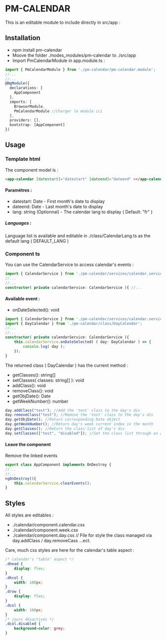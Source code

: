 # PM-CALENDAR
This is an editable module to include directly in src/app : 

## Installation
- npm install pm-calendar
- Moove the folder ./nodes_modules/pm-calendar to ./src/app
- Import PmCalendarModule in app.module.ts : 
```typescript
import { PmCalendarModule } from './pm-calendar/pm-calendar.module';
//...
//...
@NgModule({
  declarations: [
    AppComponent
  ],
  imports: [
    BrowserModule,
    PmCalendarModule //Charger le module ici
  ],
  providers: [],
  bootstrap: [AppComponent]
})
```

## Usage

### Template html

The component model is : 
```html
<app-calendar [datestart]="datestart" [dateend]="dateend" ></app-calendar>
```
#### Paramètres : 
- datestart: Date - First month's date to display
- dateend: Date - Last month's date to display
- lang: string (Optionnal) - The calendar lang to display ( Default: "fr" )

##### Languages : 
Language list is available and editable in ./class/CalendarLang.ts as the default lang ( DEFAULT_LANG )

### Component ts
You can use the CalendarService to access calendar's events :
```typescript
import { CalendarService } from './pm-calendar/services/calendar.service';
//...
//...
constructor( private calendarService: CalendarService ){ //...
```
#### Available event : 

- onDateSelected(): void
```typescript
import { CalendarService } from './pm-calendar/services/calendar.service';
import { DayCalendar } from './pm-calendar/class/DayCalendar';
//...
//...
constructor( private calendarService: CalendarService ){
	this.calendarService.onDateSelected( ( day: DayCalendar ) => {
	    console.log( day );
	});
}
```
The returned class ( DayCalendar ) has the current method : 

- getClasses(): string[]
- setClasses( classes: string[] ): void
- addClass(): void
- removeClass(): void
- getObjDate(): Date
- getWeekNumber(): number
```typescript
day.addClass("test"); //Add the 'test' class to the day's div
day.removeClass("test"); //Remove the 'test' class to the day's div
day.getObjDate(); //Return corresponding Date object
day.getWeekNumber(); //Return day's week current index in the month
day.getClasses(); //Return the class'list of day's div
day.setClasses(["test", "disabled"]); //Set the class list through an array
```
#### Leave the component 
Remove the linked events 
```typescript
export class AppComponent implements OnDestroy {
//...
//...
ngOnDestroy(){
	this.calendarService.clearEvents();
}
```

## Styles

All styles are editables :

- ./calendar/component.calendar.css
- ./calendar/component.week.css
- ./calendar/component.day.css // File for style the class managed via day.addClass / day.removeCass ...ect.

Care, much css styles are here for the calendar's table aspect :
```css
/* calendar's "table" aspect */
.dhead {
    display: flex;
}
.dhcol {
    width: 100px;
}
.drow {
    display: flex;
}
.dcol {
    width: 100px;
}
/* jours désactivés */
.dcol.disabled {
    background-color: grey;
}
```